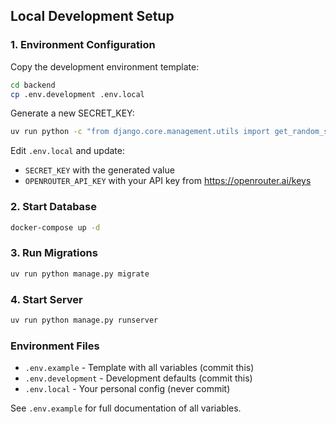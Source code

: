 ## Local Development Setup

### 1. Environment Configuration

Copy the development environment template:
```bash
cd backend
cp .env.development .env.local
```

Generate a new SECRET_KEY:
```bash
uv run python -c "from django.core.management.utils import get_random_secret_key; print(get_random_secret_key())"
```

Edit `.env.local` and update:
- `SECRET_KEY` with the generated value
- `OPENROUTER_API_KEY` with your API key from https://openrouter.ai/keys

### 2. Start Database
```bash
docker-compose up -d
```

### 3. Run Migrations
```bash
uv run python manage.py migrate
```

### 4. Start Server
```bash
uv run python manage.py runserver
```

### Environment Files

- `.env.example` - Template with all variables (commit this)
- `.env.development` - Development defaults (commit this)
- `.env.local` - Your personal config (never commit)

See `.env.example` for full documentation of all variables.